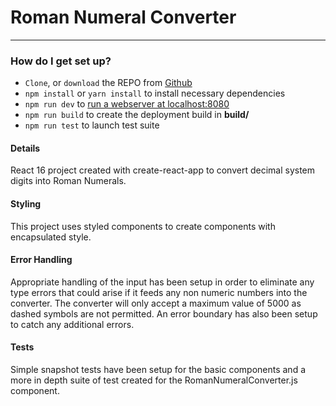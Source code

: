 # Roman Numeral Converter #

---

### How do I get set up? ###

* `Clone`,  or `download` the REPO from [Github](https://github.com/Sound1ab/romannumeralconverter)
* ```npm install``` or ```yarn install``` to install necessary dependencies
* ```npm run dev``` to [run a webserver at localhost:8080](http://localhost:8080/)
* ```npm run build``` to create the deployment build in __build/__
* ```npm run test``` to launch test suite

#### Details ####

React 16 project created with create-react-app to convert decimal system digits into Roman Numerals. 

#### Styling ####

This project uses styled components to create components with encapsulated style.

#### Error Handling ####

Appropriate handling of the input has been setup in order to eliminate any type errors that could arise if it feeds any non numeric numbers into the converter. The converter will only accept a maximum value of 5000 as dashed symbols are not permitted. An error boundary has also been setup to catch any additional errors.

#### Tests ####

Simple snapshot tests have been setup for the basic components and a more in depth suite of test created for the RomanNumeralConverter.js component. 